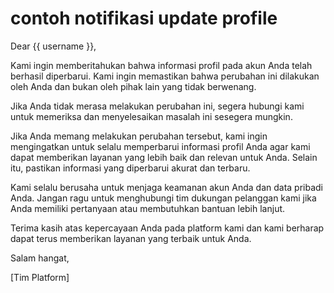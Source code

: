 # contoh notifikasi update profile

Dear {{ username }},

Kami ingin memberitahukan bahwa informasi profil pada akun Anda telah berhasil diperbarui. Kami ingin memastikan bahwa perubahan ini dilakukan oleh Anda dan bukan oleh pihak lain yang tidak berwenang.

Jika Anda tidak merasa melakukan perubahan ini, segera hubungi kami untuk memeriksa dan menyelesaikan masalah ini sesegera mungkin.

Jika Anda memang melakukan perubahan tersebut, kami ingin mengingatkan untuk selalu memperbarui informasi profil Anda agar kami dapat memberikan layanan yang lebih baik dan relevan untuk Anda. Selain itu, pastikan informasi yang diperbarui akurat dan terbaru.

Kami selalu berusaha untuk menjaga keamanan akun Anda dan data pribadi Anda. Jangan ragu untuk menghubungi tim dukungan pelanggan kami jika Anda memiliki pertanyaan atau membutuhkan bantuan lebih lanjut.

Terima kasih atas kepercayaan Anda pada platform kami dan kami berharap dapat terus memberikan layanan yang terbaik untuk Anda.

Salam hangat,

[Tim Platform]